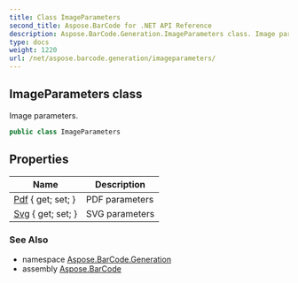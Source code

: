 ```yaml
---
title: Class ImageParameters
second_title: Aspose.BarCode for .NET API Reference
description: Aspose.BarCode.Generation.ImageParameters class. Image parameters
type: docs
weight: 1220
url: /net/aspose.barcode.generation/imageparameters/
---
```

## ImageParameters class

Image parameters.

```csharp
public class ImageParameters
```

## Properties

| Name | Description |
| --- | --- |
| [Pdf](../../aspose.barcode.generation/imageparameters/pdf/) { get; set; } | PDF parameters |
| [Svg](../../aspose.barcode.generation/imageparameters/svg/) { get; set; } | SVG parameters |

### See Also

* namespace [Aspose.BarCode.Generation](../../aspose.barcode.generation/)
* assembly [Aspose.BarCode](../../)



